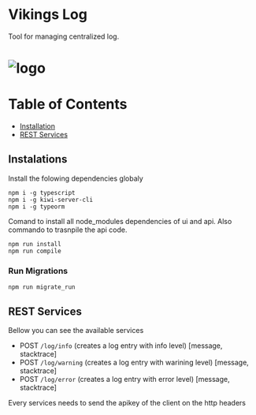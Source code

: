 # Vikings Log

Tool for managing centralized log.
# <img src="log.png" alt="logo">


# Table of Contents
* [Installation](#installation)
* [REST Services](#rest-services)

## Instalations
Install the folowing dependencies globaly
```
npm i -g typescript
npm i -g kiwi-server-cli
npm i -g typeorm
```

Comand to install all node_modules dependencies of ui and api.
Also commando to trasnpile the api code.
```
npm run install
npm run compile
```

### Run Migrations
```
npm run migrate_run
```

## REST Services
Bellow you can see the available services
* POST `/log/info` (creates a log entry with info level) [message, stacktrace]
* POST `/log/warning` (creates a log entry with warining level) [message, stacktrace]
* POST `/log/error` (creates a log entry with error level) [message, stacktrace]

Every services needs to send the apikey of the client on the http headers
